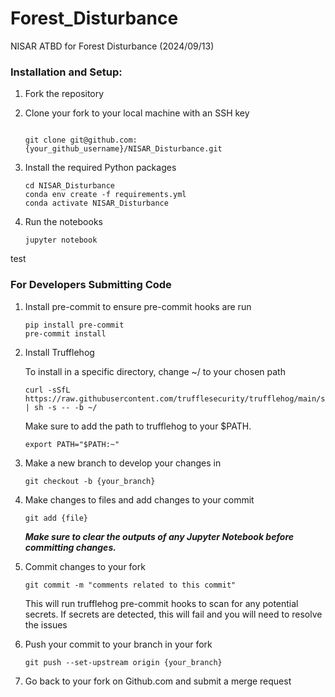 # Forest_Disturbance

NISAR ATBD for Forest Disturbance  (2024/09/13)




### Installation and Setup:
1) Fork the repository

2) Clone your fork to your local machine with an SSH key
   ```

   git clone git@github.com:{your_github_username}/NISAR_Disturbance.git

   ```
3) Install the required Python packages
   ```
   cd NISAR_Disturbance
   conda env create -f requirements.yml
   conda activate NISAR_Disturbance
   ```
4) Run the notebooks
   ```
   jupyter notebook
   ```
test

   
### For Developers Submitting Code
1) Install pre-commit to ensure pre-commit hooks are run
   ```
   pip install pre-commit
   pre-commit install
   ```
2) Install Trufflehog

   To install in a specific directory, change ~/ to your chosen path
   ```
   curl -sSfL https://raw.githubusercontent.com/trufflesecurity/trufflehog/main/scripts/install.sh | sh -s -- -b ~/
   ```
   Make sure to add the path to trufflehog to your $PATH.
   ```
   export PATH="$PATH:~"
   ```
   
4) Make a new branch to develop your changes in
   ```
   git checkout -b {your_branch}
   ```
5) Make changes to files and add changes to your commit
   ```
   git add {file}
   ```
   ***Make sure to clear the outputs of any Jupyter Notebook before committing changes.***
7) Commit changes to your fork
   ```
   git commit -m "comments related to this commit"
   ```
   This will run trufflehog pre-commit hooks to scan for any potential secrets. If secrets are detected, this will fail and you will need to resolve the issues
8) Push your commit to your branch in your fork
   ```
   git push --set-upstream origin {your_branch}
   ```
9) Go back to your fork on Github.com and submit a merge request
    
